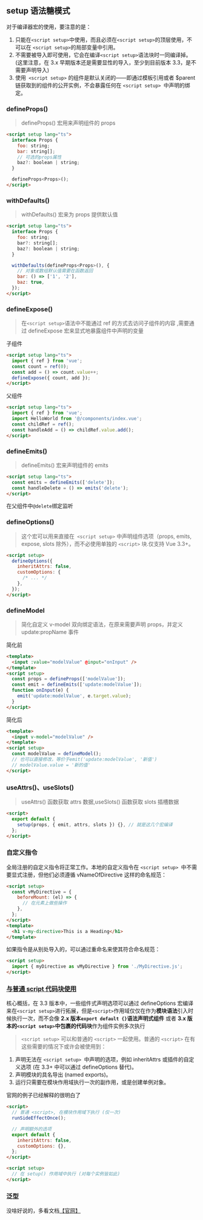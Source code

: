 ## setup 语法糖模式

对于编译器宏的使用，要注意的是：

1. 只能在`<script setup>`中使用，而且必须在`<script setup>`的顶层使用，不可以在 `<script setup>`的局部变量中引用。
2. 不需要被导入即可使用，它会在编译`<script setup>`语法块时一同编译掉。(这里注意，在 3.x 早期版本还是需要显性的导入，至少到目前版本 3.3，是不需要声明导入)
3. 使用` <script setup>` 的组件是默认关闭的——即通过模板引用或者 $parent 链获取到的组件的公开实例，不会暴露任何在 `<script setup> `中声明的绑定。

### defineProps()

> defineProps() 宏用来声明组件的 props

```html
<script setup lang="ts">
  interface Props {
    foo: string;
    bar: string[];
    // 可选的props属性
    baz?: boolean | string;
  }

  defineProps<Props>();
</script>
```

### withDefaults()

> withDefaults() 宏来为 props 提供默认值

```html
<script setup lang="ts">
  interface Props {
    foo: string;
    bar?: string[];
    baz?: boolean | string;
  }

  withDefaults(defineProps<Props>(), {
    // 对象或数组默认值需要在函数返回
    bar: () => ['1', '2'],
    baz: true,
  });
</script>
```

### defineExpose()

> 在`<script setup>`语法中不能通过 ref 的方式去访问子组件的内容 ,需要通过 defineExpose 宏来显式地暴露组件中声明的变量

子组件

```html
<script setup lang="ts">
  import { ref } from 'vue';
  const count = ref(0);
  const add = () => count.value++;
  defineExpose({ count, add });
</script>
```

父组件

```html
<script setup lang="ts">
  import { ref } from 'vue';
  import HelloWorld from '@/components/index.vue';
  const childRef = ref();
  const handleAdd = () => childRef.value.add();
</script>
```

### defineEmits()

> defineEmits() 宏来声明组件的 emits

```html
<script setup lang="ts">
  const emits = defineEmits(['delete']);
  const handleDelete = () => emits('delete');
</script>
```

在父组件中`@delete`绑定监听

### defineOptions()

> 这个宏可以用来直接在` <script setup>` 中声明组件选项（props, emits, expose, slots 除外），而不必使用单独的 `<script>` 块.仅支持 Vue 3.3+。

```html
<script setup>
  defineOptions({
    inheritAttrs: false,
    customOptions: {
      /* ... */
    },
  });
</script>
```

### defineModel

> 简化自定义 v-model 双向绑定语法，在原来需要声明 props，并定义 update:propName 事件

简化前

```html
<template>
  <input :value="modelValue" @input="onInput" />
</template>
<script setup>
  const props = defineProps(['modelValue']);
  const emit = defineEmits(['update:modelValue']);
  function onInput(e) {
    emit('update:modelValue', e.target.value);
  }
</script>
```

简化后

```html
<template>
  <input v-model="modelValue" />
</template>
<script setup>
  const modelValue = defineModel();
  // 也可以直接修改，等价于emit('update:modelValue', '新值')
  // modelValue.value = '新的值'
</script>
```

### useAttrs()、useSlots()

> useAttrs() 函数获取 attrs 数据,useSlots() 函数获取 slots 插槽数据

```html
<script>
  export default {
    setup(props, { emit, attrs, slots }) {}, // 就是这几个宏编译
  };
</script>
```

### 自定义指令

全局注册的自定义指令将正常工作。本地的自定义指令在 `<script setup> `中不需要显式注册，但他们必须遵循 vNameOfDirective 这样的命名规范：

```html
<script setup>
  const vMyDirective = {
    beforeMount: (el) => {
      // 在元素上做些操作
    },
  };
</script>
<template>
  <h1 v-my-directive>This is a Heading</h1>
</template>
```

如果指令是从别处导入的，可以通过重命名来使其符合命名规范：

```html
<script setup>
  import { myDirective as vMyDirective } from './MyDirective.js';
</script>
```

### [与普通 script 代码块使用](https://cn.vuejs.org/api/sfc-script-setup.html#usage-alongside-normal-script)

核心概括，在 3.3 版本中，一些组件式声明选项可以通过 defineOptions 宏编译来在`<script setup>`进行拓展，但是`<script>`作用域仅仅在作为**模块语法**引入时候执行一次，而不会像 **2.x 版本`export default {}`语法声明式组件** 或者 **3.x 版本的`<script setup>`中包裹的代码块**作为组件实例多次执行

> `<script setup>` 可以和普通的 `<script>` 一起使用。普通的 `<script>` 在有这些需要的情况下或许会被使用到：

1. 声明无法在 `<script setup> `中声明的选项，例如 inheritAttrs 或插件的自定义选项 (在 3.3+ 中可以通过 defineOptions 替代)。
2. 声明模块的具名导出 (named exports)。
3. 运行只需要在模块作用域执行一次的副作用，或是创建单例对象。

官网的例子已经解释的很明白了

```html
<script>
  // 普通 <script>, 在模块作用域下执行 (仅一次)
  runSideEffectOnce();

  // 声明额外的选项
  export default {
    inheritAttrs: false,
    customOptions: {},
  };
</script>

<script setup>
  // 在 setup() 作用域中执行 (对每个实例皆如此)
</script>
```

### 泛型

没啥好说的，多看文档[【官网】](https://cn.vuejs.org/api/sfc-script-setup.html#generics)
